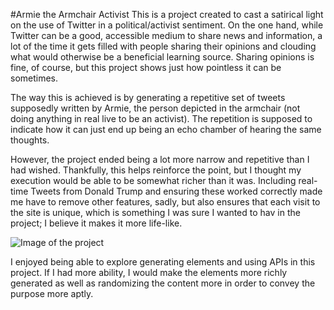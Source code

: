 #Armie the Armchair Activist
This is a project created to cast a satirical light on the use of Twitter in a political/activist sentiment. On the one hand, while Twitter can be a good, accessible medium to share news and information, a lot of the time it gets filled with people sharing their opinions and clouding what would otherwise be a beneficial learning source. Sharing opinions is fine, of course, but this project shows just how pointless it can be sometimes.

The way this is achieved is by generating a repetitive set of tweets supposedly written by Armie, the person depicted in the armchair (not doing anything in real live to be an activist). The repetition is supposed to indicate how it can just end up being an echo chamber of hearing the same thoughts.

However, the project ended being a lot more narrow and repetitive than I had wished. Thankfully, this helps reinforce the point, but I thought my execution would be able to be somewhat richer than it was. Including real-time Tweets from Donald Trump and ensuring these worked correctly made me have to remove other features, sadly, but also ensures that each visit to the site is unique, which is something I was sure I wanted to hav in the project; I believe it makes it more life-like.

![Image of the project](/media/gif.gif)

I enjoyed being able to explore generating elements and using APIs in this project. If I had more ability, I would make the elements more richly generated as well as randomizing the content more in order to convey the purpose more aptly.
